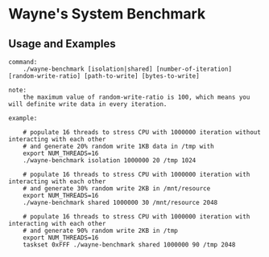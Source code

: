 # Wayne's System Benchmark

## Usage and Examples


	command:
		./wayne-benchmark [isolation|shared] [number-of-iteration] [random-write-ratio] [path-to-write] [bytes-to-write]

	note:
		the maximum value of random-write-ratio is 100, which means you will definite write data in every iteration.

	example:

		# populate 16 threads to stress CPU with 1000000 iteration without interacting with each other
		# and generate 20% random write 1KB data in /tmp with
		export NUM_THREADS=16
		./wayne-benchmark isolation 1000000 20 /tmp 1024

		# populate 16 threads to stress CPU with 1000000 iteration with interacting with each other
		# and generate 30% random write 2KB in /mnt/resource
		export NUM_THREADS=16
		./wayne-benchmark shared 1000000 30 /mnt/resource 2048

		# populate 16 threads to stress CPU with 1000000 iteration with interacting with each other
		# and generate 90% random write 2KB in /tmp
		export NUM_THREADS=16
		taskset 0xFFF ./wayne-benchmark shared 1000000 90 /tmp 2048
